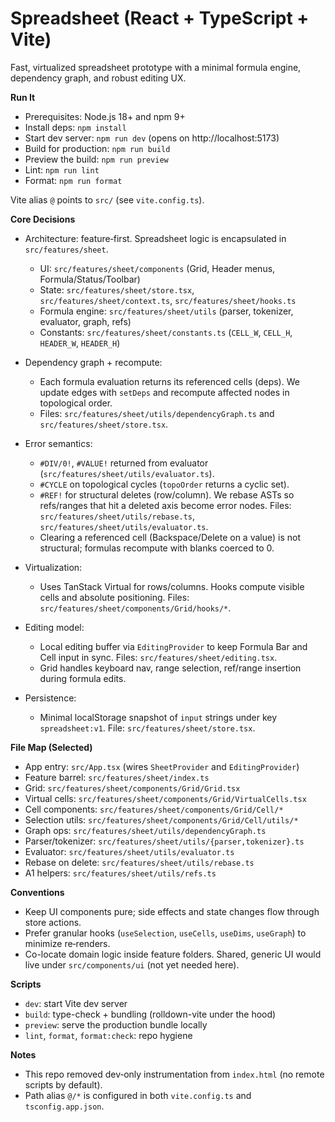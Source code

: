 # Spreadsheet (React + TypeScript + Vite)

Fast, virtualized spreadsheet prototype with a minimal formula engine, dependency graph, and robust editing UX.

**Run It**
- Prerequisites: Node.js 18+ and npm 9+
- Install deps: `npm install`
- Start dev server: `npm run dev` (opens on http://localhost:5173)
- Build for production: `npm run build`
- Preview the build: `npm run preview`
- Lint: `npm run lint`
- Format: `npm run format`

Vite alias `@` points to `src/` (see `vite.config.ts`).

**Core Decisions**
- Architecture: feature‑first. Spreadsheet logic is encapsulated in `src/features/sheet`.
  - UI: `src/features/sheet/components` (Grid, Header menus, Formula/Status/Toolbar)
  - State: `src/features/sheet/store.tsx`, `src/features/sheet/context.ts`, `src/features/sheet/hooks.ts`
  - Formula engine: `src/features/sheet/utils` (parser, tokenizer, evaluator, graph, refs)
  - Constants: `src/features/sheet/constants.ts` (`CELL_W`, `CELL_H`, `HEADER_W`, `HEADER_H`)

- Dependency graph + recompute:
  - Each formula evaluation returns its referenced cells (deps). We update edges with `setDeps` and recompute affected nodes in topological order.
  - Files: `src/features/sheet/utils/dependencyGraph.ts` and `src/features/sheet/store.tsx`.

- Error semantics:
  - `#DIV/0!`, `#VALUE!` returned from evaluator (`src/features/sheet/utils/evaluator.ts`).
  - `#CYCLE` on topological cycles (`topoOrder` returns a cyclic set).
  - `#REF!` for structural deletes (row/column). We rebase ASTs so refs/ranges that hit a deleted axis become error nodes. Files: `src/features/sheet/utils/rebase.ts`, `src/features/sheet/utils/evaluator.ts`.
  - Clearing a referenced cell (Backspace/Delete on a value) is not structural; formulas recompute with blanks coerced to 0.

- Virtualization:
  - Uses TanStack Virtual for rows/columns. Hooks compute visible cells and absolute positioning. Files: `src/features/sheet/components/Grid/hooks/*`.

- Editing model:
  - Local editing buffer via `EditingProvider` to keep Formula Bar and Cell input in sync. Files: `src/features/sheet/editing.tsx`.
  - Grid handles keyboard nav, range selection, ref/range insertion during formula edits.

- Persistence:
  - Minimal localStorage snapshot of `input` strings under key `spreadsheet:v1`. File: `src/features/sheet/store.tsx`.

**File Map (Selected)**
- App entry: `src/App.tsx` (wires `SheetProvider` and `EditingProvider`)
- Feature barrel: `src/features/sheet/index.ts`
- Grid: `src/features/sheet/components/Grid/Grid.tsx`
- Virtual cells: `src/features/sheet/components/Grid/VirtualCells.tsx`
- Cell components: `src/features/sheet/components/Grid/Cell/*`
- Selection utils: `src/features/sheet/components/Grid/Cell/utils/*`
- Graph ops: `src/features/sheet/utils/dependencyGraph.ts`
- Parser/tokenizer: `src/features/sheet/utils/{parser,tokenizer}.ts`
- Evaluator: `src/features/sheet/utils/evaluator.ts`
- Rebase on delete: `src/features/sheet/utils/rebase.ts`
- A1 helpers: `src/features/sheet/utils/refs.ts`

**Conventions**
- Keep UI components pure; side effects and state changes flow through store actions.
- Prefer granular hooks (`useSelection`, `useCells`, `useDims`, `useGraph`) to minimize re‑renders.
- Co-locate domain logic inside feature folders. Shared, generic UI would live under `src/components/ui` (not yet needed here).

**Scripts**
- `dev`: start Vite dev server
- `build`: type-check + bundling (rolldown-vite under the hood)
- `preview`: serve the production bundle locally
- `lint`, `format`, `format:check`: repo hygiene

**Notes**
- This repo removed dev‑only instrumentation from `index.html` (no remote scripts by default).
- Path alias `@/*` is configured in both `vite.config.ts` and `tsconfig.app.json`.
